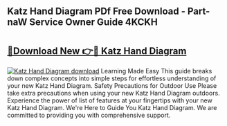 ## Katz Hand Diagram PDf Free Download - Part-naW Service Owner Guide 4KCKH

# <h2><a href="http://dfo6jo.blite.top/?on=Katz+Hand+Diagram">🔗Download New 👉🔴 Katz Hand Diagram</a></h2>

[![Katz Hand Diagram download](https://i.imgur.com/lujVjoI.png)](http://dfo6jo.blite.top/?on=Katz+Hand+Diagram)
Learning Made Easy This guide breaks down complex concepts into simple steps for effortless understanding of your new Katz Hand Diagram. Safety Precautions for Outdoor Use Please take extra precautions when using your new Katz Hand Diagram outdoors. Experience the power of list of features at your fingertips with your new Katz Hand Diagram. We're Here to Guide You Katz Hand Diagram. We are committed to providing you with comprehensive support.
